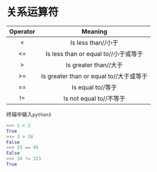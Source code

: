 # 关系运算符  
| Operator |           Meaning           |
| :------: | :-------------------------: |
|    <     |        Is less than//小于         |
|    <=    |  Is less than or equal  to//小于或等于  |
|    >     |       Is greater than//大于       |
|    >=    | Is greater than or equal to//大于或等于 |
|    ==    |         Is equal to//等于         |
|    !=    |       Is not equal to//不等于       |  
终端中输入`python3`  
```python
>>> 1 < 2
True
>>> 3 > 34
False
>>> 23 == 45
False
>>> 34 != 323
True
```
